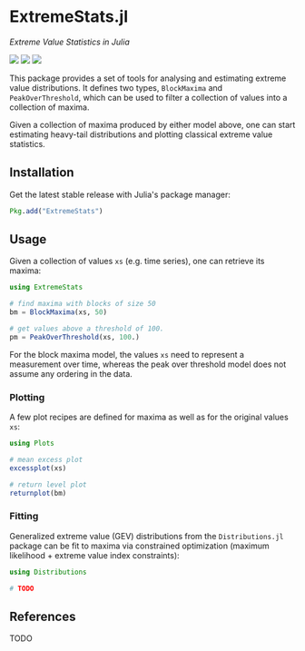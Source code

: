 # ExtremeStats.jl

*Extreme Value Statistics in Julia*

[![][travis-img]][travis-url] [![][julia-pkg-img]][julia-pkg-url] [![][codecov-img]][codecov-url]

This package provides a set of tools for analysing and estimating extreme value distributions.
It defines two types, `BlockMaxima` and `PeakOverThreshold`, which can be used to filter a
collection of values into a collection of maxima.

Given a collection of maxima produced by either model above, one can start estimating heavy-tail
distributions and plotting classical extreme value statistics.

## Installation

Get the latest stable release with Julia's package manager:

```julia
Pkg.add("ExtremeStats")
```

## Usage

Given a collection of values `xs` (e.g. time series), one can retrieve its maxima:

```julia
using ExtremeStats

# find maxima with blocks of size 50
bm = BlockMaxima(xs, 50)

# get values above a threshold of 100.
pm = PeakOverThreshold(xs, 100.)
```

For the block maxima model, the values `xs` need to represent a measurement over time,
whereas the peak over threshold model does not assume any ordering in the data.

### Plotting

A few plot recipes are defined for maxima as well as for the original values `xs`:

```julia
using Plots

# mean excess plot
excessplot(xs)

# return level plot
returnplot(bm)
```

### Fitting

Generalized extreme value (GEV) distributions from the `Distributions.jl` package can be fit
to maxima via constrained optimization (maximum likelihood + extreme value index constraints):

```julia
using Distributions

# TODO
```

## References

TODO

[travis-img]: https://travis-ci.org/juliohm/ExtremeStats.jl.svg?branch=master
[travis-url]: https://travis-ci.org/juliohm/ExtremeStats.jl

[julia-pkg-img]: http://pkg.julialang.org/badges/ExtremeStats_0.6.svg
[julia-pkg-url]: http://pkg.julialang.org/?pkg=ExtremeStats

[codecov-img]: https://codecov.io/gh/juliohm/ExtremeStats.jl/branch/master/graph/badge.svg
[codecov-url]: https://codecov.io/gh/juliohm/ExtremeStats.jl
